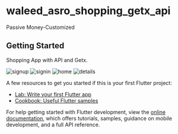 # waleed_asro_shopping_getx_api

Passive Money-Customized

## Getting Started

Shopping App with API and Getx.

![signup](https://github.com/Elkelany84/Getx_Shopping_WaledAsro_Udemy/assets/74449997/5a390d4e-3eb5-4e8a-8fa1-8e4aa7a1ace7)
![signin](https://github.com/Elkelany84/Getx_Shopping_WaledAsro_Udemy/assets/74449997/7a65bc38-079d-4488-a24d-3faca893419a)
![home](https://github.com/Elkelany84/Getx_Shopping_WaledAsro_Udemy/assets/74449997/ce9edd72-e1c0-40c1-818b-e6f444a4149e)
![details](https://github.com/Elkelany84/Getx_Shopping_WaledAsro_Udemy/assets/74449997/567303bd-5fe4-4ec6-8c38-c5a9f743ee6b)







A few resources to get you started if this is your first Flutter project:

- [Lab: Write your first Flutter app](https://docs.flutter.dev/get-started/codelab)
- [Cookbook: Useful Flutter samples](https://docs.flutter.dev/cookbook)

For help getting started with Flutter development, view the
[online documentation](https://docs.flutter.dev/), which offers tutorials,
samples, guidance on mobile development, and a full API reference.
